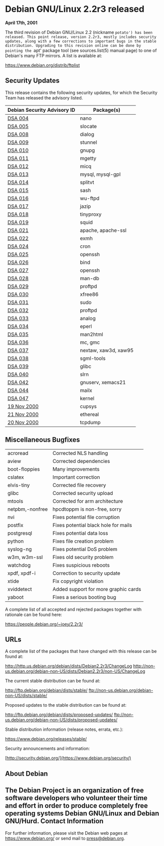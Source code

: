 
Debian GNU/Linux 2.2r3 released
===============================


**April 17th, 2001**


The third revision of Debian GNU/Linux 2.2 (nickname `potato') has
been released. This point release, version 2.2r3, mostly includes
security updates, along with a few corrections to important bugs in
the stable distribution.
Upgrading to this revision online can be done by pointing the `apt'
package tool (see sources.list(5) manual page) to one of Debian's many
FTP mirrors. A list is available at:

<https://www.debian.org/distrib/ftplist>

Security Updates
----------------


This release contains the following security updates, for which the
Security Team has released the advisory listed.


| Debian Security Advisory ID | Package(s) |
| --- | --- |
| [DSA 004](https://www.debian.org/security/2000/20001217) | nano |
| [DSA 005](https://www.debian.org/security/2000/20001217a) | slocate |
| [DSA 008](https://www.debian.org/security/2000/20001225) | dialog |
| [DSA 009](https://www.debian.org/security/2000/20001225a) | stunnel |
| [DSA 010](https://www.debian.org/security/2000/20001225b) | gnupg |
| [DSA 011](https://www.debian.org/security/2001/dsa-011) | mgetty |
| [DSA 012](https://www.debian.org/security/2001/dsa-012) | micq |
| [DSA 013](https://www.debian.org/security/2001/dsa-013) | mysql, mysql-gpl |
| [DSA 014](https://www.debian.org/security/2001/dsa-014) | splitvt |
| [DSA 015](https://www.debian.org/security/2001/dsa-015) | sash |
| [DSA 016](https://www.debian.org/security/2001/dsa-016) | wu-ftpd |
| [DSA 017](https://www.debian.org/security/2001/dsa-017) | jazip |
| [DSA 018](https://www.debian.org/security/2001/dsa-018) | tinyproxy |
| [DSA 019](https://www.debian.org/security/2001/dsa-019) | squid |
| [DSA 021](https://www.debian.org/security/2001/dsa-021) | apache, apache-ssl |
| [DSA 022](https://www.debian.org/security/2001/dsa-022) | exmh |
| [DSA 024](https://www.debian.org/security/2001/dsa-024) | cron |
| [DSA 025](https://www.debian.org/security/2001/dsa-025) | openssh |
| [DSA 026](https://www.debian.org/security/2001/dsa-026) | bind |
| [DSA 027](https://www.debian.org/security/2001/dsa-027) | openssh |
| [DSA 028](https://www.debian.org/security/2001/dsa-028) | man-db |
| [DSA 029](https://www.debian.org/security/2001/dsa-029) | proftpd |
| [DSA 030](https://www.debian.org/security/2001/dsa-030) | xfree86 |
| [DSA 031](https://www.debian.org/security/2001/dsa-031) | sudo |
| [DSA 032](https://www.debian.org/security/2001/dsa-032) | proftpd |
| [DSA 033](https://www.debian.org/security/2001/dsa-033) | analog |
| [DSA 034](https://www.debian.org/security/2001/dsa-034) | eperl |
| [DSA 035](https://www.debian.org/security/2001/dsa-035) | man2html |
| [DSA 036](https://www.debian.org/security/2001/dsa-036) | mc, gmc |
| [DSA 037](https://www.debian.org/security/2001/dsa-037) | nextaw, xaw3d, xaw95 |
| [DSA 038](https://www.debian.org/security/2001/dsa-038) | sgml-tools |
| [DSA 039](https://www.debian.org/security/2001/dsa-039) | glibc |
| [DSA 040](https://www.debian.org/security/2001/dsa-040) | slrn |
| [DSA 042](https://www.debian.org/security/2001/dsa-042) | gnuserv, xemacs21 |
| [DSA 044](https://www.debian.org/security/2001/dsa-044) | mailx |
| [DSA 047](https://www.debian.org/security/2001/dsa-047) | kernel |
| [19 Nov 2000](https://www.debian.org/security/2000/20001119) | cupsys |
| [21 Nov 2000](https://www.debian.org/security/2000/20001122a) | ethereal |
| [20 Nov 2000](https://www.debian.org/security/2000/20001120a) | tcpdump |


Miscellaneous Bugfixes
----------------------




|  |  |
| --- | --- |
| acroread | Corrected NLS handling |
| aview | Corrected dependencies |
| boot-floppies | Many improvements |
| cslatex | Important correction |
| elvis-tiny | Corrected file recovery |
| glibc | Corrected security upload |
| mtools | Corrected for arm architecture |
| netpbm,-nonfree | hpcdtoppm is non-free, sorry |
| nvi | Fixes potential file corruption |
| postfix | Fixes potential black hole for mails |
| postgresql | Fixes potential data loss |
| python | Fixes file creation problem |
| syslog-ng | Fixes potential DoS problem |
| w3m, w3m-ssl | Fixes old security problem |
| watchdog | Fixes suspicious reboots |
| xpdf, xpdf-i | Correction to security update |
| xtide | Fix copyright violation |
| xviddetect | Added support for more graphic cards |
| yaboot | Fixes a serious booting bug |


A complete list of all accepted and rejected packages together with
rationale can be found here:

<https://people.debian.org/~joey/2.2r3/>

URLs
----


A complete list of the packages that have changed with this
release can be found at:

<http://http.us.debian.org/debian/dists/Debian2.2r3/ChangeLog>
<http://non-us.debian.org/debian-non-US/dists/Debian2.2r3/non-US/ChangeLog>

The current stable distribution can be found at:

<http://ftp.debian.org/debian/dists/stable/>
<ftp://non-us.debian.org/debian-non-US/dists/stable/>

Proposed updates to the stable distribution can be found at:

<http://ftp.debian.org/debian/dists/proposed-updates/>
<ftp://non-us.debian.org/debian-non-US/dists/proposed-updates/>

Stable distribution information (release notes, errata, etc.):

<https://www.debian.org/releases/stable/>

Security announcements and information:

[http://security.debian.org/](https://www.debian.org/security/)

About Debian
------------


The Debian Project is an organization of free software developers who
volunteer their time and effort in order to produce completely free
operating systems Debian GNU/Linux and Debian GNU/Hurd.
Contact Information
-------------------


For further information, please visit the Debian web pages at
<https://www.debian.org/> or send mail to
<press@debian.org>.
























